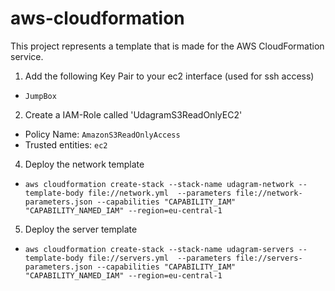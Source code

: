 # aws-cloudformation
This project represents a template that is made for the AWS CloudFormation service.

1. Add the following Key Pair to your ec2 interface (used for ssh access)
 - `JumpBox`
2. Create a IAM-Role called 'UdagramS3ReadOnlyEC2'
 -  Policy Name: `AmazonS3ReadOnlyAccess`
 -  Trusted entities: `ec2`
4. Deploy the network template
 - `aws cloudformation create-stack --stack-name udagram-network --template-body file://network.yml  --parameters file://network-parameters.json --capabilities "CAPABILITY_IAM" "CAPABILITY_NAMED_IAM" --region=eu-central-1`
5. Deploy the server template
 - `aws cloudformation create-stack --stack-name udagram-servers --template-body file://servers.yml  --parameters file://servers-parameters.json --capabilities "CAPABILITY_IAM" "CAPABILITY_NAMED_IAM" --region=eu-central-1`
